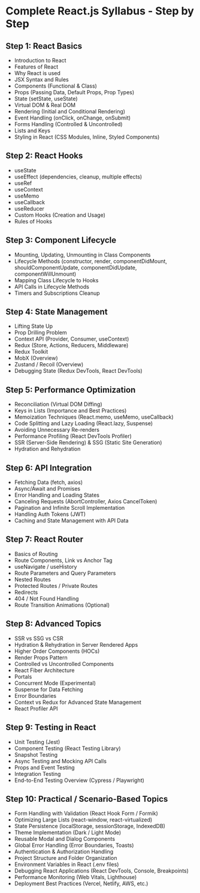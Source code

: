 # Complete React.js Syllabus - Step by Step

## Step 1: React Basics

- Introduction to React
- Features of React
- Why React is used
- JSX Syntax and Rules
- Components (Functional & Class)
- Props (Passing Data, Default Props, Prop Types)
- State (setState, useState)
- Virtual DOM & Real DOM
- Rendering (Initial and Conditional Rendering)
- Event Handling (onClick, onChange, onSubmit)
- Forms Handling (Controlled & Uncontrolled)
- Lists and Keys
- Styling in React (CSS Modules, Inline, Styled Components)

## Step 2: React Hooks

- useState
- useEffect (dependencies, cleanup, multiple effects)
- useRef
- useContext
- useMemo
- useCallback
- useReducer
- Custom Hooks (Creation and Usage)
- Rules of Hooks

## Step 3: Component Lifecycle

- Mounting, Updating, Unmounting in Class Components
- Lifecycle Methods (constructor, render, componentDidMount, shouldComponentUpdate, componentDidUpdate, componentWillUnmount)
- Mapping Class Lifecycle to Hooks
- API Calls in Lifecycle Methods
- Timers and Subscriptions Cleanup

## Step 4: State Management

- Lifting State Up
- Prop Drilling Problem
- Context API (Provider, Consumer, useContext)
- Redux (Store, Actions, Reducers, Middleware)
- Redux Toolkit
- MobX (Overview)
- Zustand / Recoil (Overview)
- Debugging State (Redux DevTools, React DevTools)

## Step 5: Performance Optimization

- Reconciliation (Virtual DOM Diffing)
- Keys in Lists (Importance and Best Practices)
- Memoization Techniques (React.memo, useMemo, useCallback)
- Code Splitting and Lazy Loading (React.lazy, Suspense)
- Avoiding Unnecessary Re-renders
- Performance Profiling (React DevTools Profiler)
- SSR (Server-Side Rendering) & SSG (Static Site Generation)
- Hydration and Rehydration

## Step 6: API Integration

- Fetching Data (fetch, axios)
- Async/Await and Promises
- Error Handling and Loading States
- Canceling Requests (AbortController, Axios CancelToken)
- Pagination and Infinite Scroll Implementation
- Handling Auth Tokens (JWT)
- Caching and State Management with API Data

## Step 7: React Router

- Basics of Routing
- Route Components, Link vs Anchor Tag
- useNavigate / useHistory
- Route Parameters and Query Parameters
- Nested Routes
- Protected Routes / Private Routes
- Redirects
- 404 / Not Found Handling
- Route Transition Animations (Optional)

## Step 8: Advanced Topics

- SSR vs SSG vs CSR
- Hydration & Rehydration in Server Rendered Apps
- Higher Order Components (HOCs)
- Render Props Pattern
- Controlled vs Uncontrolled Components
- React Fiber Architecture
- Portals
- Concurrent Mode (Experimental)
- Suspense for Data Fetching
- Error Boundaries
- Context vs Redux for Advanced State Management
- React Profiler API

## Step 9: Testing in React

- Unit Testing (Jest)
- Component Testing (React Testing Library)
- Snapshot Testing
- Async Testing and Mocking API Calls
- Props and Event Testing
- Integration Testing
- End-to-End Testing Overview (Cypress / Playwright)

## Step 10: Practical / Scenario-Based Topics

- Form Handling with Validation (React Hook Form / Formik)
- Optimizing Large Lists (react-window, react-virtualized)
- State Persistence (localStorage, sessionStorage, IndexedDB)
- Theme Implementation (Dark / Light Mode)
- Reusable Modal and Dialog Components
- Global Error Handling (Error Boundaries, Toasts)
- Authentication & Authorization Handling
- Project Structure and Folder Organization
- Environment Variables in React (.env files)
- Debugging React Applications (React DevTools, Console, Breakpoints)
- Performance Monitoring (Web Vitals, Lighthouse)
- Deployment Best Practices (Vercel, Netlify, AWS, etc.)
